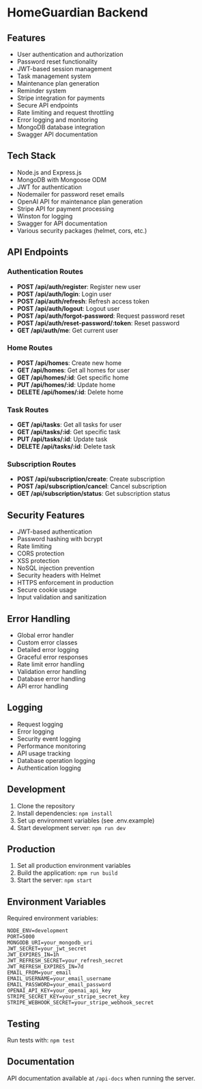 # HomeGuardian Backend

## Features

- User authentication and authorization
- Password reset functionality
- JWT-based session management
- Task management system
- Maintenance plan generation
- Reminder system
- Stripe integration for payments
- Secure API endpoints
- Rate limiting and request throttling
- Error logging and monitoring
- MongoDB database integration
- Swagger API documentation

## Tech Stack

- Node.js and Express.js
- MongoDB with Mongoose ODM
- JWT for authentication
- Nodemailer for password reset emails
- OpenAI API for maintenance plan generation
- Stripe API for payment processing
- Winston for logging
- Swagger for API documentation
- Various security packages (helmet, cors, etc.)

## API Endpoints

### Authentication Routes
- **POST /api/auth/register**: Register new user
- **POST /api/auth/login**: Login user
- **POST /api/auth/refresh**: Refresh access token
- **POST /api/auth/logout**: Logout user
- **POST /api/auth/forgot-password**: Request password reset
- **POST /api/auth/reset-password/:token**: Reset password
- **GET /api/auth/me**: Get current user

### Home Routes
- **POST /api/homes**: Create new home
- **GET /api/homes**: Get all homes for user
- **GET /api/homes/:id**: Get specific home
- **PUT /api/homes/:id**: Update home
- **DELETE /api/homes/:id**: Delete home

### Task Routes
- **GET /api/tasks**: Get all tasks for user
- **GET /api/tasks/:id**: Get specific task
- **PUT /api/tasks/:id**: Update task
- **DELETE /api/tasks/:id**: Delete task

### Subscription Routes
- **POST /api/subscription/create**: Create subscription
- **POST /api/subscription/cancel**: Cancel subscription
- **GET /api/subscription/status**: Get subscription status

## Security Features

- JWT-based authentication
- Password hashing with bcrypt
- Rate limiting
- CORS protection
- XSS protection
- NoSQL injection prevention
- Security headers with Helmet
- HTTPS enforcement in production
- Secure cookie usage
- Input validation and sanitization

## Error Handling

- Global error handler
- Custom error classes
- Detailed error logging
- Graceful error responses
- Rate limit error handling
- Validation error handling
- Database error handling
- API error handling

## Logging

- Request logging
- Error logging
- Security event logging
- Performance monitoring
- API usage tracking
- Database operation logging
- Authentication logging

## Development

1. Clone the repository
2. Install dependencies: `npm install`
3. Set up environment variables (see .env.example)
4. Start development server: `npm run dev`

## Production

1. Set all production environment variables
2. Build the application: `npm run build`
3. Start the server: `npm start`

## Environment Variables

Required environment variables:

```
NODE_ENV=development
PORT=5000
MONGODB_URI=your_mongodb_uri
JWT_SECRET=your_jwt_secret
JWT_EXPIRES_IN=1h
JWT_REFRESH_SECRET=your_refresh_secret
JWT_REFRESH_EXPIRES_IN=7d
EMAIL_FROM=your_email
EMAIL_USERNAME=your_email_username
EMAIL_PASSWORD=your_email_password
OPENAI_API_KEY=your_openai_api_key
STRIPE_SECRET_KEY=your_stripe_secret_key
STRIPE_WEBHOOK_SECRET=your_stripe_webhook_secret
```

## Testing

Run tests with: `npm test`

## Documentation

API documentation available at `/api-docs` when running the server. 